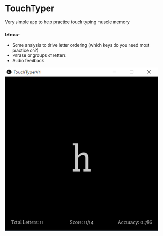 # TouchTyper
Very simple app to help practice touch typing muscle memory.

### Ideas:
- Some analysis to drive letter ordering (which keys do you need most practice on?)
- Phrase or groups of letters
- Audio feedback

![TouchTyper V1 Preview](https://raw.githubusercontent.com/ianlohjy/TouchTyper/master/Docs/Images/TouchTypeV1_Preview.gif "TouchTyper V1 Preview")
